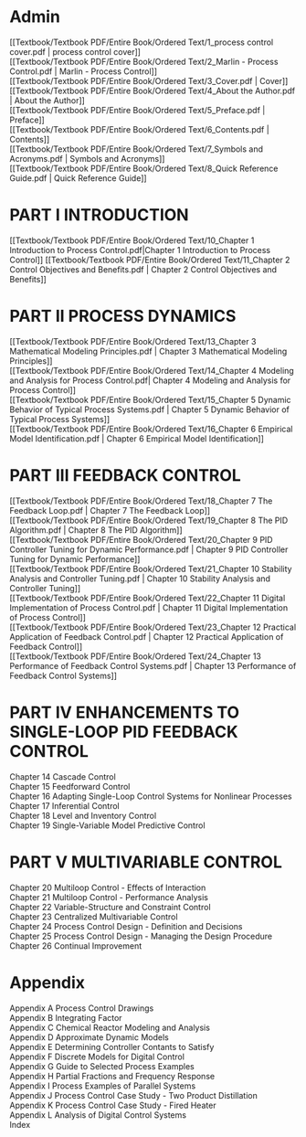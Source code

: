 # Admin
[[Textbook/Textbook PDF/Entire Book/Ordered Text/1_process control cover.pdf | process control cover]]  
[[Textbook/Textbook PDF/Entire Book/Ordered Text/2_Marlin - Process Control.pdf | Marlin - Process Control]]  
[[Textbook/Textbook PDF/Entire Book/Ordered Text/3_Cover.pdf | Cover]]  
[[Textbook/Textbook PDF/Entire Book/Ordered Text/4_About the Author.pdf | About the Author]]  
[[Textbook/Textbook PDF/Entire Book/Ordered Text/5_Preface.pdf | Preface]]  
[[Textbook/Textbook PDF/Entire Book/Ordered Text/6_Contents.pdf | Contents]]  
[[Textbook/Textbook PDF/Entire Book/Ordered Text/7_Symbols and Acronyms.pdf | Symbols and Acronyms]]  
[[Textbook/Textbook PDF/Entire Book/Ordered Text/8_Quick Reference Guide.pdf | Quick Reference Guide]]  

# PART I INTRODUCTION  
[[Textbook/Textbook PDF/Entire Book/Ordered Text/10_Chapter 1 Introduction to Process Control.pdf|Chapter 1 Introduction to Process Control]]
[[Textbook/Textbook PDF/Entire Book/Ordered Text/11_Chapter 2 Control Objectives and Benefits.pdf | Chapter 2 Control Objectives and Benefits]]  

# PART II PROCESS DYNAMICS  
[[Textbook/Textbook PDF/Entire Book/Ordered Text/13_Chapter 3 Mathematical Modeling Principles.pdf | Chapter 3 Mathematical Modeling Principles]]  
[[Textbook/Textbook PDF/Entire Book/Ordered Text/14_Chapter 4 Modeling and Analysis for Process Control.pdf| Chapter 4 Modeling and Analysis for Process Control]]  
[[Textbook/Textbook PDF/Entire Book/Ordered Text/15_Chapter 5 Dynamic Behavior of Typical Process Systems.pdf | Chapter 5 Dynamic Behavior of Typical Process Systems]]  
[[Textbook/Textbook PDF/Entire Book/Ordered Text/16_Chapter 6 Empirical Model Identification.pdf | Chapter 6 Empirical Model Identification]]  

# PART III FEEDBACK CONTROL  
[[Textbook/Textbook PDF/Entire Book/Ordered Text/18_Chapter 7 The Feedback Loop.pdf | Chapter 7 The Feedback Loop]]  
[[Textbook/Textbook PDF/Entire Book/Ordered Text/19_Chapter 8 The PID Algorithm.pdf | Chapter 8 The PID Algorithm]]  
[[Textbook/Textbook PDF/Entire Book/Ordered Text/20_Chapter 9 PID Controller Tuning for Dynamic Performance.pdf | Chapter 9 PID Controller Tuning for Dynamic Performance]]  
[[Textbook/Textbook PDF/Entire Book/Ordered Text/21_Chapter 10 Stability Analysis and Controller Tuning.pdf | Chapter 10 Stability Analysis and Controller Tuning]]  
[[Textbook/Textbook PDF/Entire Book/Ordered Text/22_Chapter 11 Digital Implementation of Process Control.pdf | Chapter 11 Digital Implementation of Process Control]]  
[[Textbook/Textbook PDF/Entire Book/Ordered Text/23_Chapter 12 Practical Application of Feedback Control.pdf | Chapter 12 Practical Application of Feedback Control]]  
[[Textbook/Textbook PDF/Entire Book/Ordered Text/24_Chapter 13 Performance of Feedback Control Systems.pdf | Chapter 13 Performance of Feedback Control Systems]]  

# PART IV ENHANCEMENTS TO SINGLE-LOOP PID FEEDBACK CONTROL  
Chapter 14 Cascade Control  
Chapter 15 Feedforward Control  
Chapter 16 Adapting Single-Loop Control Systems for Nonlinear Processes  
Chapter 17 Inferential Control  
Chapter 18 Level and Inventory Control  
Chapter 19 Single-Variable Model Predictive Control  

# PART V MULTIVARIABLE CONTROL  
Chapter 20 Multiloop Control - Effects of Interaction  
Chapter 21 Multiloop Control - Performance Analysis  
Chapter 22 Variable-Structure and Constraint Control  
Chapter 23 Centralized Multivariable Control  
Chapter 24 Process Control Design - Definition and Decisions  
Chapter 25 Process Control Design - Managing the Design Procedure  
Chapter 26 Continual Improvement  

# Appendix
Appendix A Process Control Drawings  
Appendix B Integrating Factor  
Appendix C Chemical Reactor Modeling and Analysis  
Appendix D Approximate Dynamic Models  
Appendix E Determining Controller Contants to Satisfy  
Appendix F Discrete Models for Digital Control  
Appendix G Guide to Selected Process Examples  
Appendix H Partial Fractions and Frequency Response  
Appendix I Process Examples of Parallel Systems  
Appendix J Process Control Case Study - Two Product Distillation  
Appendix K Process Control Case Study - Fired Heater  
Appendix L Analysis of Digital Control Systems  
Index 










